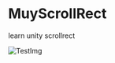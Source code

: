 # MuyScrollRect
learn unity scrollrect

![TestImg](https://github.com/2C2C2C/MuyScrollRect/TempSrc/scrollrect01.gif)